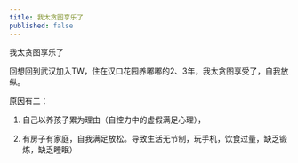 ```yaml
---
title: 我太贪图享乐了
published: false
---
```

我太贪图享乐了

回想回到武汉加入TW，住在汉口花园养嘟嘟的2、3年，我太贪图享受了，自我放纵。

原因有二：

1. 自己以养孩子累为理由（自控力中的虚假满足心理），

2. 有房子有家庭，自我满足放松。导致生活无节制，玩手机，饮食过量，缺乏锻炼，缺乏睡眠）
